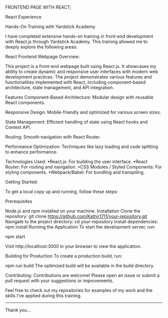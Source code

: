 FRONTEND PAGE WITH REACT;

React Experience

Hands-On Training with Yardstick Academy

I have completed extensive hands-on training in front-end development with React.js through Yardstick Academy. This training allowed me to deeply explore the following areas:

React Frontend Webpage
Overview:

This project is a front-end webpage built using React.js. It showcases my ability to create dynamic and responsive user interfaces with modern web development practices. The project demonstrates various features and functionalities implemented with React, including component-based architecture, state management, and API integration.

Features
Component-Based Architecture: Modular design with reusable React components.

Responsive Design: Mobile-friendly and optimized for various screen sizes.

State Management: Efficient handling of state using React hooks and Context API.

Routing: Smooth navigation with React Router.

Performance Optimization: Techniques like lazy loading and code splitting to enhance performance.

Technologies Used:
   •React.js: For building the user interface.
   •React Router: For routing and navigation.
   •CSS Modules / Styled Components: For styling components.
   •Webpack/Babel: For bundling and transpiling.

Getting Started:

To get a local copy up and running, follow these steps:

Prerequisites

Node.js and npm installed on your machine.
Installation
Clone the repository:
git clone https://github.com/Kathir1711/your-repository.git
Navigate to the project directory:
cd your-repository
Install dependencies:
npm install
Running the Application
To start the development server, run:

npm start

Visit http://localhost:3000 in your browser to view the application.

Building for Production
To create a production build, run:

npm run build
The optimized build will be available in the build directory.

Contributing:
Contributions are welcome! Please open an issue or submit a pull request with your suggestions or improvements.

Feel free to check out my repositories for examples of my work and the skills I’ve applied during this training.

---
Thank you...
